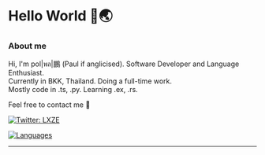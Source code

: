 # Hello World 🙌🌏

### About me
Hi, I'm pol|พล|鵬 (Paul if anglicised). Software Developer and Language Enthusiast.  
Currently in BKK, Thailand. Doing a full-time work.    
Mostly code in .ts, .py. Learning .ex, .rs.

Feel free to contact me 👋  

[![Twitter: LXZE](https://img.shields.io/twitter/follow/LXZE?style=social)](https://twitter.com/LXZE)

[![Languages](https://github-readme-stats.vercel.app/api/top-langs/?username=LXZE&layout=compact&langs_count=10&hide_border=true&custom_title=Languages&bg_color=00000000)](https://github.com/LXZE)

---
<!--
[![Visits Badge](https://badges.pufler.dev/visits/LXZE/LXZE)](https://badges.pufler.dev)
-->
<!-- 
Oh, hello there, hacker 😈
-->
